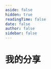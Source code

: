 ```yaml
---
aside: false
hidden: true
readingTime: false
date: false
author: false
sidebar: false
---
```


# 我的分享
